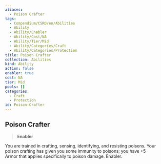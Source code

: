 ```yaml
---
aliases:
  - Poison Crafter
tags:
  - Compendium/CSRD/en/Abilities
  - Ability
  - Ability/Enabler
  - Ability/Cost/NA
  - Ability/Tier/Mid
  - Ability/Categories/Craft
  - Ability/Categories/Protection
title: Poison Crafter
collection: Abilities
kind: Ability
action: false
enabler: true
cost: NA
tier: Mid
pools: []
categories:
  - Craft
  - Protection
id: Poison-Crafter
---
```

## Poison Crafter    
>**Enabler**  
    
You are trained in crafting, sensing, identifying, and resisting poisons. Your poison crafting has given you some immunity to poisons; you have +5 Armor that applies specifically to poison damage. Enabler.
